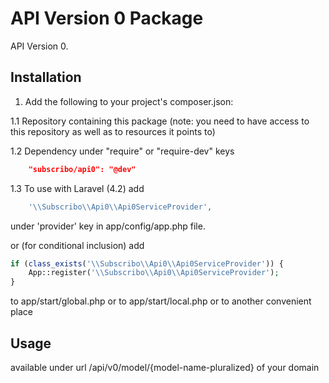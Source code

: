 # API Version 0 Package

API Version 0.

## Installation

1. Add the following to your project's composer.json:

1.1 Repository containing this package (note: you need to have access to this repository as well as to resources it points to)

1.2 Dependency under "require" or "require-dev" keys

```json
    "subscribo/api0": "@dev"
```

1.3 To use with Laravel (4.2) add

```php
    '\\Subscribo\\Api0\\Api0ServiceProvider',
```

under 'provider' key in app/config/app.php file.

or (for conditional inclusion) add

```php
if (class_exists('\\Subscribo\\Api0\\Api0ServiceProvider')) {
    App::register('\\Subscribo\\Api0\\Api0ServiceProvider');
}
```

to app/start/global.php or to app/start/local.php or to another convenient place


## Usage

available under url /api/v0/model/{model-name-pluralized} of your domain
